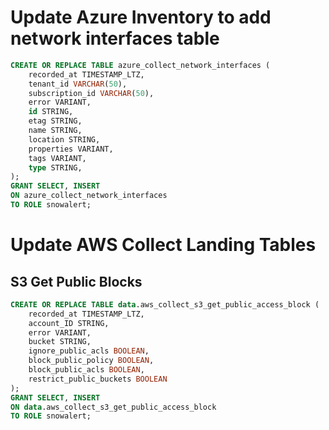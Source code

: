 # Update Azure Inventory to add network interfaces table

```sql
CREATE OR REPLACE TABLE azure_collect_network_interfaces (
    recorded_at TIMESTAMP_LTZ,
    tenant_id VARCHAR(50),
    subscription_id VARCHAR(50),
    error VARIANT,
    id STRING,
    etag STRING,
    name STRING,
    location STRING,
    properties VARIANT,
    tags VARIANT,
    type STRING,
);
GRANT SELECT, INSERT
ON azure_collect_network_interfaces
TO ROLE snowalert;
```

# Update AWS Collect Landing Tables
## S3 Get Public Blocks
```sql
CREATE OR REPLACE TABLE data.aws_collect_s3_get_public_access_block (
    recorded_at TIMESTAMP_LTZ,
    account_ID STRING,
    error VARIANT,
    bucket STRING,
    ignore_public_acls BOOLEAN,
    block_public_policy BOOLEAN,
    block_public_acls BOOLEAN,
    restrict_public_buckets BOOLEAN
);
GRANT SELECT, INSERT
ON data.aws_collect_s3_get_public_access_block
TO ROLE snowalert;
```
